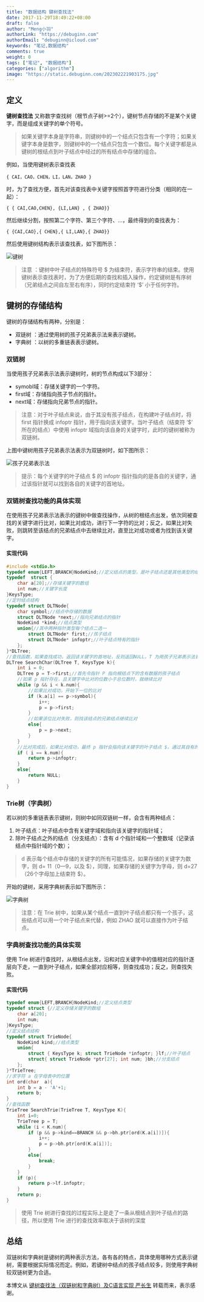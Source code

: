 ```yaml
---
title: "数据结构 键树查找法"
date: 2017-11-29T18:49:22+08:00
draft: false
author: "Meng小羽"
authorLink: "https://debuginn.com"
authorEmail: "debuginn@icloud.com"
keywords: "笔记,数据结构"
comments: true
weight: 0
tags: ["笔记", "数据结构"]
categories: ["algorithm"]
image: "https://static.debuginn.com/202302221903175.jpg"
---
```


## 定义

**键树查找法** 又称数字查找树（根节点子树>=2个），键树节点存储的不是某个关键字，而是组成关键字的单个符号。

> 如果关键字本身是字符串，则键树中的一个结点只包含有一个字符；如果关键字本身是数字，则键树中的一个结点只包含一个数位。每个关键字都是从键树的根结点到叶子结点中经过的所有结点中存储的组合。

例如，当使用键树表示查找表

```shell
{ CAI，CAO，CHEN，LI，LAN，ZHAO }
```

时，为了查找方便，首先对该查找表中关键字按照首字符进行分类（相同的在一起）：

```shell
{ { CAI,CAO,CHEN}, {LI,LAN} , { ZHAO}}
```

然后继续分割，按照第二个字符、第三个字符、…，最终得到的查找表为：

```shell
{ {CAI,CAO},{ CHEN},{ LI,LAN},{ ZHAO}}
```

然后使用键树结构表示该查找表，如下图所示：

![键树](https://static.debuginn.com/202304141856996.png)

> 注意 ：键树中叶子结点的特殊符号 \$ 为结束符，表示字符串的结束。使用键树表示查找表时，为了方便后期的查找和插入操作，约定键树是有序树（兄弟结点之间自左至右有序），同时约定结束符 ‘\$’ 小于任何字符。

## 键树的存储结构

键树的存储结构有两种，分别是：

- 双链树 ：通过使用树的孩子兄弟表示法来表示键树。
- 字典树 ：以树的多重链表表示键树。

### 双链树

当使用孩子兄弟表示法表示键树时，树的节点构成以下3部分：

- symobl域：存储关键字的一个字符。 
- first域：存储指向孩子节点的指针。 
- next域：存储指向兄弟节点的指针。

> 注意：对于叶子结点来说，由于其没有孩子结点，在构建叶子结点时，将 first 指针换成 infoptr 指针，用于指向该关键字。当叶子结点（结束符 ‘\$’ 所在的结点）中使用 infoptr 域指向该自身的关键字时，此时的键树被称为双链树。

上图中键树用孩子兄弟表示法表示为双链树时，如下图所示：

![孩子兄弟表示法](https://static.debuginn.com/202304141900499.png)

> 提示：每个关键字的叶子结点 \$ 的 infoptr 指针指向的是各自的关键字，通过该指针就可以找到各自的关键字的首地址。

### 双链树查找功能的具体实现

在使用孩子兄弟表示法表示的键树中做查找操作，从树的根结点出发，依次同被查找的关键字进行比对，如果比对成功，进行下一字符的比对；反之，如果比对失败，则跳转至该结点的兄弟结点中去继续比对，直至比对成功或者为找到该关键字。

#### 实现代码

```c
#include <stdio.h>
typedef enum{LEFT,BRANCH}NodeKind;//定义结点的类型，是叶子结点还是其他类型的结点
typedef  struct {
    char a[20];//存储关键字的数组
    int num;//关键字长度
}KeysType;
//定时结点结构
typedef struct DLTNode{
    char symbol;//结点中存储的数据
    struct DLTNode *next;//指向兄弟结点的指针
    NodeKind *kind;//结点类型
    union{//其中两种指针类型每个结点二选一
        struct DLTNode* first;//孩子结点
        struct DLTNode* infoptr;//叶子结点特有的指针
    };
}*DLTree;
//查找函数，如果查找成功，返回该关键字的首地址，反则返回NULL。T 为用孩子兄弟表示法表示的键树，K为被查找的关键字。
DLTree SearchChar(DLTree T, KeysType k){
    int i = 0;
    DLTree p = T->first;//首先令指针 P 指向根结点下的含有数据的孩子结点
    //如果 p 指针存在，且关键字中比对的位数小于总位数时，就继续比对
    while (p && i < k.num){
        //如果比对成功，开始下一位的比对
        if (k.a[i] == p->symbol){
            i++;
            p = p->first;
        }
        //如果该位比对失败，则找该结点的兄弟结点继续比对
        else{
            p = p->next;
        }
    }
    //比对完成后，如果比对成功，最终 p 指针会指向该关键字的叶子结点 $，通过其自有的 infoptr 指针找到该关键字。
    if ( i == k.num){
        return p->infoptr;
    }
    else{
        return NULL;
    }
}
```

### Trie树（字典树）

若以树的多重链表表示键树，则树中如同双链树一样，会含有两种结点：

1. 叶子结点：叶子结点中含有关键字域和指向该关键字的指针域； 
2. 除叶子结点之外的结点（分支结点）：含有 d 个指针域和一个整数域（记录该结点中指针域的个数）；

> d 表示每个结点中存储的关键字的所有可能情况，如果存储的关键字为数字，则 d= 11（0—9，以及 \$），同理，如果存储的关键字为字母，则 d=27（26个字母加上结束符 \$）。

开始的键树，采用字典树表示如下图所示：

![字典树](https://static.debuginn.com/202304141903096.png)

> 注意：在 Trie 树中，如果从某个结点一直到叶子结点都只有一个孩子，这些结点可以用一个叶子结点来代替，例如 ZHAO 就可以直接作为叶子结点。

### 字典树查找功能的具体实现

使用 Trie 树进行查找时，从根结点出发，沿和对应关键字中的值相对应的指针逐层向下走，一直到叶子结点，如果全部对应相等，则查找成功；反之，则查找失败。

#### 实现代码

```c
typedef enum{LEFT,BRANCH}NodeKind;//定义结点类型
typedef struct {//定义存储关键字的数组
    char a[20];
    int num;
}KeysType;
//定义结点结构
typedef struct TrieNode{
    NodeKind kind;//结点类型
    union{
        struct { KeysType k; struct TrieNode *infoptr; }lf;//叶子结点
        struct{ struct TrieNode *ptr[27]; int num; }bh;//分支结点
    };
}*TrieTree;
//求字符 a 在字母表中的位置
int ord(char  a){
    int b = a - 'A'+1;
    return b;
}
//查找函数
TrieTree SearchTrie(TrieTree T, KeysType K){
    int i=0;
    TrieTree p = T;
    while (i < K.num){
        if (p && p->kind==BRANCH && p->bh.ptr[ord(K.a[i])]){
            i++;
            p = p->bh.ptr[ord(K.a[i])];
        }
        else{
            break;
        }
    }
    if (p){
        return p->lf.infoptr;
    }
    return p;
}
```

> 使用 Trie 树进行查找的过程实际上是走了一条从根结点到叶子结点的路径，所以使用 Trie 进行的查找效率取决于该树的深度

## 总结

双链树和字典树是键树的两种表示方法，各有各的特点，具体使用哪种方式表示键树，需要根据实际情况而定。例如，若键树中结点的孩子结点较多，则使用字典树较双链树更为合适。

本博文从 [键树查找法（双链树和字典树）及C语言实现 严长生](http://data.biancheng.net/view/62.html) 转载而来，表示感谢。